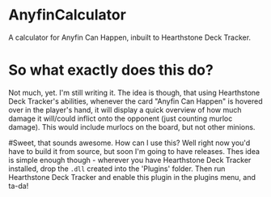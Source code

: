 # AnyfinCalculator
A calculator for Anyfin Can Happen, inbuilt to Hearthstone Deck Tracker.

# So what exactly does this do?
Not much, yet. I'm still writing it. The idea is though, that using Hearthstone Deck Tracker's abilities, whenever the card "Anyfin Can Happen" is hovered over in the player's hand, it will display a quick overview of how much damage it will/could inflict onto the opponent (just counting murloc damage). This would include murlocs on the board, but not other minions.

#Sweet, that sounds awesome. How can I use this?
Well right now you'd have to build it from source, but soon I'm going to have releases. Thes idea is simple enough though - wherever you have Hearthstone Deck Tracker installed, drop the `.dll` created into the 'Plugins' folder. Then run Hearthstone Deck Tracker and enable this plugin in the plugins menu, and ta-da!
